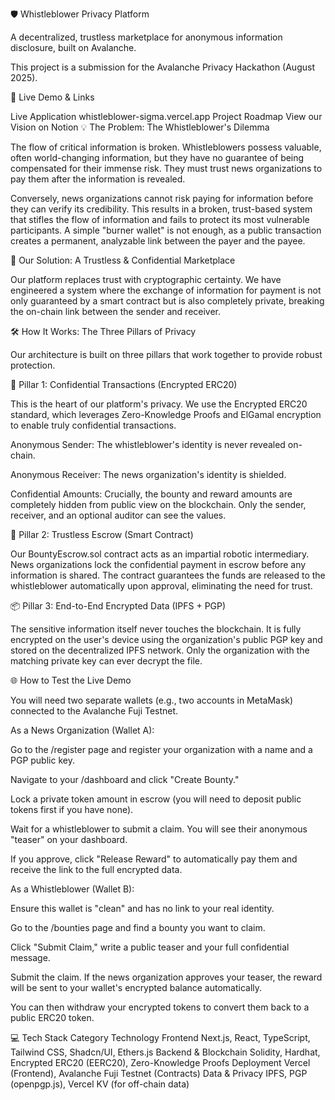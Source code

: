 🛡️ Whistleblower Privacy Platform

A decentralized, trustless marketplace for anonymous information disclosure, built on Avalanche.

This project is a submission for the Avalanche Privacy Hackathon (August 2025).

🚀 Live Demo & Links
	
Live Application	whistleblower-sigma.vercel.app
Project Roadmap	View our Vision on Notion
💡 The Problem: The Whistleblower's Dilemma

The flow of critical information is broken. Whistleblowers possess valuable, often world-changing information, but they have no guarantee of being compensated for their immense risk. They must trust news organizations to pay them after the information is revealed.

Conversely, news organizations cannot risk paying for information before they can verify its credibility. This results in a broken, trust-based system that stifles the flow of information and fails to protect its most vulnerable participants. A simple "burner wallet" is not enough, as a public transaction creates a permanent, analyzable link between the payer and the payee.

🎯 Our Solution: A Trustless & Confidential Marketplace

Our platform replaces trust with cryptographic certainty. We have engineered a system where the exchange of information for payment is not only guaranteed by a smart contract but is also completely private, breaking the on-chain link between the sender and receiver.

🛠️ How It Works: The Three Pillars of Privacy

Our architecture is built on three pillars that work together to provide robust protection.

🤫 Pillar 1: Confidential Transactions (Encrypted ERC20)

This is the heart of our platform's privacy. We use the Encrypted ERC20 standard, which leverages Zero-Knowledge Proofs and ElGamal encryption to enable truly confidential transactions.

Anonymous Sender: The whistleblower's identity is never revealed on-chain.

Anonymous Receiver: The news organization's identity is shielded.

Confidential Amounts: Crucially, the bounty and reward amounts are completely hidden from public view on the blockchain. Only the sender, receiver, and an optional auditor can see the values.

🤝 Pillar 2: Trustless Escrow (Smart Contract)

Our BountyEscrow.sol contract acts as an impartial robotic intermediary. News organizations lock the confidential payment in escrow before any information is shared. The contract guarantees the funds are released to the whistleblower automatically upon approval, eliminating the need for trust.

📦 Pillar 3: End-to-End Encrypted Data (IPFS + PGP)

The sensitive information itself never touches the blockchain. It is fully encrypted on the user's device using the organization's public PGP key and stored on the decentralized IPFS network. Only the organization with the matching private key can ever decrypt the file.

🌐 How to Test the Live Demo

You will need two separate wallets (e.g., two accounts in MetaMask) connected to the Avalanche Fuji Testnet.

As a News Organization (Wallet A):

Go to the /register page and register your organization with a name and a PGP public key.

Navigate to your /dashboard and click "Create Bounty."

Lock a private token amount in escrow (you will need to deposit public tokens first if you have none).

Wait for a whistleblower to submit a claim. You will see their anonymous "teaser" on your dashboard.

If you approve, click "Release Reward" to automatically pay them and receive the link to the full encrypted data.

As a Whistleblower (Wallet B):

Ensure this wallet is "clean" and has no link to your real identity.

Go to the /bounties page and find a bounty you want to claim.

Click "Submit Claim," write a public teaser and your full confidential message.

Submit the claim. If the news organization approves your teaser, the reward will be sent to your wallet's encrypted balance automatically.

You can then withdraw your encrypted tokens to convert them back to a public ERC20 token.

💻 Tech Stack
Category	Technology
Frontend	Next.js, React, TypeScript, Tailwind CSS, Shadcn/UI, Ethers.js
Backend & Blockchain	Solidity, Hardhat, Encrypted ERC20 (EERC20), Zero-Knowledge Proofs
Deployment	Vercel (Frontend), Avalanche Fuji Testnet (Contracts)
Data & Privacy	IPFS, PGP (openpgp.js), Vercel KV (for off-chain data)

